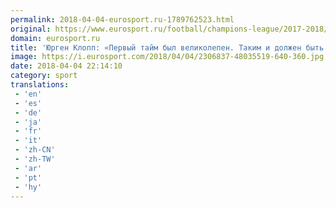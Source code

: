 ```yaml
---
permalink: 2018-04-04-eurosport.ru-1789762523.html
original: https://www.eurosport.ru/football/champions-league/2017-2018/story_sto6700775.shtml
domain: eurosport.ru
title: 'Юрген Клопп: «Первый тайм был великолепен. Таким и должен быть футбол»'
image: https://i.eurosport.com/2018/04/04/2306837-48035519-640-360.jpg
date: 2018-04-04 22:14:10
category: sport
translations: 
 - 'en'
 - 'es'
 - 'de'
 - 'ja'
 - 'fr'
 - 'it'
 - 'zh-CN'
 - 'zh-TW'
 - 'ar'
 - 'pt'
 - 'hy'
---
```


